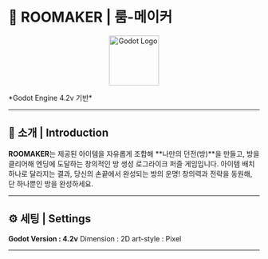# 🚪 ROOMAKER | 룸-메이커

<p align="center">
  <img src="https://upload.wikimedia.org/wikipedia/commons/6/6a/Godot_icon.svg" alt="Godot Logo" width="100" />
</p>
*Godot Engine 4.2v 기반*

---

## 📖 소개 | Introduction

**ROOMAKER**는 제공된 아이템을 자유롭게 조합해 **나만의 던전(방)**을 만들고,
방을 클리어해 엔딩에 도달하는 창의적인 방 생성 로그라이크 퍼즐 게임입니다.
아이템 배치 하나로 달라지는 결과, 당신의 손끝에서 완성되는 방의 운명!
창의력과 전략을 동원해, 단 하나뿐인 방을 완성하세요.

---

## ⚙️ 세팅 | Settings

**Godot Version : 4.2v**
Dimension : 2D
art-style : Pixel

---

